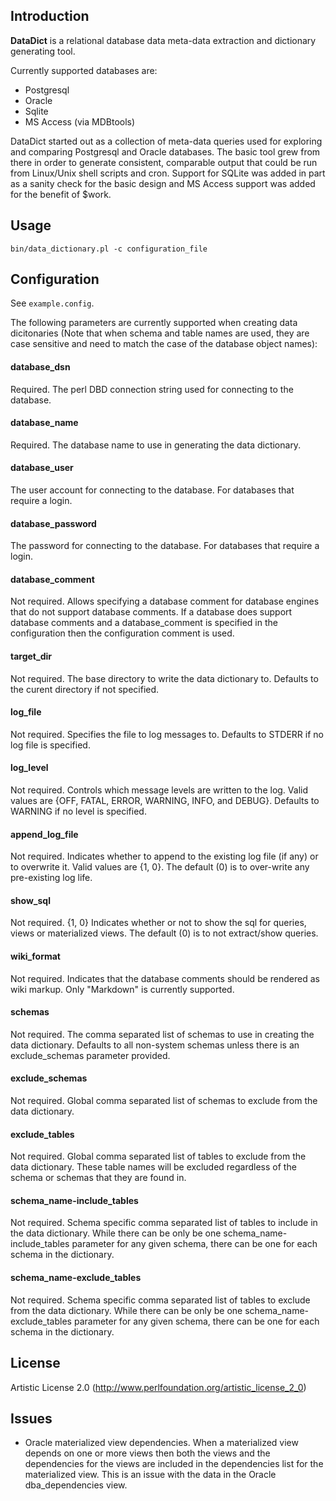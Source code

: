 
## Introduction

**DataDict** is a relational database data meta-data extraction and
dictionary generating tool.

Currently supported databases are:

 * Postgresql
 * Oracle
 * Sqlite
 * MS Access (via MDBtools)

DataDict started out as a collection of meta-data queries used for
exploring and comparing Postgresql and Oracle databases. The basic tool
grew from there in order to generate consistent, comparable output that
could be run from Linux/Unix shell scripts and cron. Support for SQLite
was added in part as a sanity check for the basic design and MS Access
support was added for the benefit of $work.

## Usage

 `bin/data_dictionary.pl -c configuration_file`

## Configuration

See `example.config`.

The following parameters are currently supported when creating data
dicitonaries (Note that when schema and table names are used, they are
case sensitive and need to match the case of the database object
names):

#### database_dsn

Required. The perl DBD connection string used for connecting to the
database.

#### database_name

Required. The database name to use in generating the data dictionary.

#### database_user

The user account for connecting to the database. For databases that
require a login.

#### database_password

The password for connecting to the database. For databases that require
a login.

#### database_comment

Not required. Allows specifying a database comment for database engines
that do not support database comments. If a database does support
database comments and a database_comment is specified in the
configuration then the configuration comment is used.

#### target_dir

Not required. The base directory to write the data dictionary to.
Defaults to the curent directory if not specified.

#### log_file

Not required. Specifies the file to log messages to.
Defaults to STDERR if no log file is specified.

#### log_level

Not required. Controls which message levels are written to the log.
Valid values are {OFF, FATAL, ERROR, WARNING, INFO, and DEBUG}.
Defaults to WARNING if no level is specified.

#### append_log_file

Not required. Indicates whether to append to the existing log file (if
any) or to overwrite it. Valid values are {1, 0}. The default (0) is to
over-write any pre-existing log life.

#### show_sql

Not required. {1, 0} Indicates whether or not to show the sql for
queries, views or materialized views. The default (0) is to not
extract/show queries.

#### wiki_format

Not required. Indicates that the database comments should be rendered
as wiki markup. Only "Markdown" is currently supported.

#### schemas

Not required. The comma separated list of schemas to use in creating
the data dictionary. Defaults to all non-system schemas unless there is
an exclude_schemas parameter provided.

#### exclude_schemas

Not required. Global comma separated list of schemas to exclude from
the data dictionary.

#### exclude_tables

Not required. Global comma separated list of tables to exclude from the
data dictionary. These table names will be excluded regardless of the
schema or schemas that they are found in.

#### schema_name-include_tables

Not required. Schema specific comma separated list of tables to include
in the data dictionary. While there can be only be one
schema_name-include_tables parameter for any given schema, there can be
one for each schema in the dictionary.

#### schema_name-exclude_tables

Not required. Schema specific comma separated list of tables to exclude
from the data dictionary. While there can be only be one
schema_name-exclude_tables parameter for any given schema, there can be
one for each schema in the dictionary.

## License

Artistic License 2.0 (http://www.perlfoundation.org/artistic_license_2_0)

## Issues

 * Oracle materialized view dependencies. When a materialized view
 depends on one or more views then both the views and the dependencies
 for the views are included in the dependencies list for the
 materialized view. This is an issue with the data in the Oracle
 dba_dependencies view.
